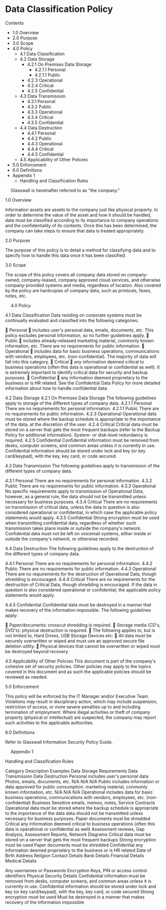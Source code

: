 # Data Classification Policy

Contents

- 1.0 Overview
- 2.0 Purpose
- 3.0 Scope
- 4.0 Policy
  - 4.1 Data Classification
  - 4.2 Data Storage
    - 4.2.1 On Premises Data Storage
      - 4.2.1.1 Personal
      - 4.2.1.1 Public
    - 4.2.3 Operational
    - 4.2.4 Critical
    - 4.2.5 Confidential
  - 4.3 Data Transmission
    - 4.3.1 Personal
    - 4.3.2 Public
    - 4.3.3 Operational
    - 4.3.4 Critical
    - 4.3.5 Confidential
  - 4.4 Data Destruction
    - 4.4.1 Personal
    - 4.4.2 Public
    - 4.4.3 Operational
    - 4.4.4 Critical
    - 4.4.5 Confidential
  - 4.5 Applicability of Other Policies
 - 5.0 Enforcement
- 6.0 Definitions
- Appendix 1
  - Handling and Classification Rules

 
Glasswall is hereinafter referred to as "the company."

1.0 Overview

Information assets are assets to the company just like physical property.  In order to determine the value of the asset and how it should be handled, data must be classified according to its importance to company operations and the confidentiality of its contents.  Once this has been determined, the company can take steps to ensure that data is treated appropriately.

2.0 Purpose

The purpose of this policy is to detail a method for classifying data and to specify how to handle this data once it has been classified.  

3.0 Scope

The scope of this policy covers all company data stored on company-owned, company-leased, company approved cloud services, and otherwise company-provided systems and media, regardless of location.  Also covered by the policy are hardcopies of company data, such as printouts, faxes, notes, etc.

 
4.0 Policy

4.1 Data Classification
Data residing on corporate systems must be continually evaluated and classified into the following categories:

	Personal
	includes user's personal data, emails, documents, etc.  This policy excludes personal information, so no further guidelines apply.
	Public
	includes already-released marketing material, commonly known information, etc.  There are no requirements for public information.
	Operational
	includes data for basic business operations, communications with vendors, employees, etc. (non-confidential).  The majority of data will fall into this category.
	Critical
	any information deemed critical to business operations (often this data is operational or confidential as well).  It is extremely important to identify critical data for security and backup purposes.
	Confidential
	any information deemed proprietary to the business or is HR related.  See the Confidential Data Policy for more detailed information about how to handle confidential data.

4.2 Data Storage
4.2.1 On Premises Data Storage
The following guidelines apply to storage of the different types of company data.
4.2.1.1 Personal
There are no requirements for personal information.
4.2.1.1 Public
There are no requirements for public information.
4.2.3 Operational
Operational data must be stored where the backup schedule is appropriate to the importance of the data, at the discretion of the user.
4.2.4 Critical
Critical data must be stored on a server that gets the most frequent backups (refer to the Backup Policy for additional information).  System- or disk-level redundancy is required.
4.2.5 Confidential
Confidential information must be removed from desks, computer screens, and common areas unless it is currently in use.  Confidential information should be stored under lock and key (or key card/keypad), with the key, key card, or code secured.

4.3 Data Transmission
The following guidelines apply to transmission of the different types of company data.

4.3.1 Personal
There are no requirements for personal information.
4.3.2 Public
There are no requirements for public information.
4.3.3 Operational
No specific requirements apply to transmission of Operational Data, however, as a general rule, the data should not be transmitted unless necessary for business purposes.
4.3.4 Critical
There are no requirements on transmission of critical data, unless the data in question is also considered operational or confidential, in which case the applicable policy statements would apply.
4.3.5 Confidential
Strong encryption must be used when transmitting confidential data, regardless of whether such transmission takes place inside or outside the company's network.  Confidential data must not be left on voicemail systems, either inside or outside the company's network, or otherwise recorded.

4.4 Data Destruction
The following guidelines apply to the destruction of the different types of company data.

4.4.1 Personal
There are no requirements for personal information.
4.4.2 Public
There are no requirements for public information.
4.4.3 Operational
There are no requirements for the destruction of Operational Data, though shredding is encouraged.
4.4.4 Critical
There are no requirements for the destruction of Critical Data, though shredding is encouraged.  If the data in question is also considered operational or confidential, the applicable policy statements would apply.
 

4.4.5 Confidential
Confidential data must be destroyed in a manner that makes recovery of the information impossible.  The following guidelines apply:

	Paper/documents: crosscut shredding is required.
	Storage media (CD's, DVD's): physical destruction is required.
	The following applies to, but is not limited to, Hard Drives, USB Storage Devices etc:
	All data must be securely overwritten or wiped and must use an approved secure file deletion utility.
	Physical devices that cannot be overwritten or wiped must be destroyed beyond recovery.

4.5 Applicability of Other Policies
This document is part of the company's cohesive set of security policies.  Other policies may apply to the topics covered in this document and as such the applicable policies should be reviewed as needed.

5.0 Enforcement

This policy will be enforced by the IT Manager and/or Executive Team. Violations may result in disciplinary action, which may include suspension, restriction of access, or more severe penalties up to and including termination of employment. Where illegal activities or theft of company property (physical or intellectual) are suspected, the company may report such activities to the applicable authorities.

6.0 Definitions

Refer to Glasswall Information Security Policy Guide.



 
Appendix 1

Handling and Classification Rules

Category	Description	Examples	Data Storage Requirements	Data Transmission	Data Destruction
Personal	includes user's personal data	Photos, emails, documents, etc.  	N/A	N/A	N/A
Public	includes information or data approved for public consumption.  	marketing material, commonly known information, etc.	N/A	N/A	N/A
Operational	includes data for basic business operations, communications with vendors, employees, etc. (non-confidential)	Business Sensitive emails, memos, notes, Service Contracts	Operational data must be stored where the backup schedule is appropriate to the importance of the data	data should not be transmitted unless necessary for business purposes.	Paper documents must be shredded
Critical	any information deemed critical to business operations (often this data is operational or confidential as well)	Assessment reviews, Gap Analysis, Assessment Reports, Network Diagrams	Critical data must be stored on a server that gets the most frequent backups	Strong encryption must be used	Paper documents must be shredded
Confidential	any information deemed proprietary to the business or is HR related	Date of Birth
Address
Religion
Contact Details
Bank Details
Financial Details
Medical Details

Any usernames or Passwords
Encryption Keys, PIN or access control identifiers
Physical Security Details	Confidential information must be removed from desks, computer screens, and common areas unless it is currently in use.  Confidential information should be stored under lock and key (or key card/keypad), with the key, key card, or code secured	Strong encryption must be used	Must be destroyed in a manner that makes recovery of the information impossible

